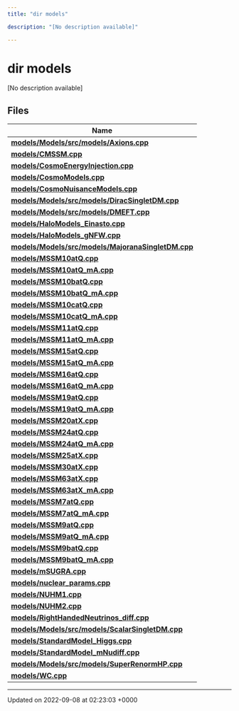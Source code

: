 ```yaml
---
title: "dir models"

description: "[No description available]"

---
```


# dir models

[No description available]

## Files

| Name           |
| -------------- |
| **[models/Models/src/models/Axions.cpp](/documentation/code/files/models_2src_2models_2axions_8cpp/#file-models-models-src-models-axions-cpp)**  |
| **[models/CMSSM.cpp](/documentation/code/files/cmssm_8cpp/#file-models-cmssm-cpp)**  |
| **[models/CosmoEnergyInjection.cpp](/documentation/code/files/cosmoenergyinjection_8cpp/#file-models-cosmoenergyinjection-cpp)**  |
| **[models/CosmoModels.cpp](/documentation/code/files/cosmomodels_8cpp/#file-models-cosmomodels-cpp)**  |
| **[models/CosmoNuisanceModels.cpp](/documentation/code/files/cosmonuisancemodels_8cpp/#file-models-cosmonuisancemodels-cpp)**  |
| **[models/Models/src/models/DiracSingletDM.cpp](/documentation/code/files/models_2src_2models_2diracsingletdm_8cpp/#file-models-models-src-models-diracsingletdm-cpp)**  |
| **[models/Models/src/models/DMEFT.cpp](/documentation/code/files/models_2src_2models_2dmeft_8cpp/#file-models-models-src-models-dmeft-cpp)**  |
| **[models/HaloModels_Einasto.cpp](/documentation/code/files/halomodels__einasto_8cpp/#file-models-halomodels-einasto-cpp)**  |
| **[models/HaloModels_gNFW.cpp](/documentation/code/files/halomodels__gnfw_8cpp/#file-models-halomodels-gnfw-cpp)**  |
| **[models/Models/src/models/MajoranaSingletDM.cpp](/documentation/code/files/models_2src_2models_2majoranasingletdm_8cpp/#file-models-models-src-models-majoranasingletdm-cpp)**  |
| **[models/MSSM10atQ.cpp](/documentation/code/files/mssm10atq_8cpp/#file-models-mssm10atq-cpp)**  |
| **[models/MSSM10atQ_mA.cpp](/documentation/code/files/mssm10atq__ma_8cpp/#file-models-mssm10atq-ma-cpp)**  |
| **[models/MSSM10batQ.cpp](/documentation/code/files/mssm10batq_8cpp/#file-models-mssm10batq-cpp)**  |
| **[models/MSSM10batQ_mA.cpp](/documentation/code/files/mssm10batq__ma_8cpp/#file-models-mssm10batq-ma-cpp)**  |
| **[models/MSSM10catQ.cpp](/documentation/code/files/mssm10catq_8cpp/#file-models-mssm10catq-cpp)**  |
| **[models/MSSM10catQ_mA.cpp](/documentation/code/files/mssm10catq__ma_8cpp/#file-models-mssm10catq-ma-cpp)**  |
| **[models/MSSM11atQ.cpp](/documentation/code/files/mssm11atq_8cpp/#file-models-mssm11atq-cpp)**  |
| **[models/MSSM11atQ_mA.cpp](/documentation/code/files/mssm11atq__ma_8cpp/#file-models-mssm11atq-ma-cpp)**  |
| **[models/MSSM15atQ.cpp](/documentation/code/files/mssm15atq_8cpp/#file-models-mssm15atq-cpp)**  |
| **[models/MSSM15atQ_mA.cpp](/documentation/code/files/mssm15atq__ma_8cpp/#file-models-mssm15atq-ma-cpp)**  |
| **[models/MSSM16atQ.cpp](/documentation/code/files/mssm16atq_8cpp/#file-models-mssm16atq-cpp)**  |
| **[models/MSSM16atQ_mA.cpp](/documentation/code/files/mssm16atq__ma_8cpp/#file-models-mssm16atq-ma-cpp)**  |
| **[models/MSSM19atQ.cpp](/documentation/code/files/mssm19atq_8cpp/#file-models-mssm19atq-cpp)**  |
| **[models/MSSM19atQ_mA.cpp](/documentation/code/files/mssm19atq__ma_8cpp/#file-models-mssm19atq-ma-cpp)**  |
| **[models/MSSM20atX.cpp](/documentation/code/files/mssm20atx_8cpp/#file-models-mssm20atx-cpp)**  |
| **[models/MSSM24atQ.cpp](/documentation/code/files/mssm24atq_8cpp/#file-models-mssm24atq-cpp)**  |
| **[models/MSSM24atQ_mA.cpp](/documentation/code/files/mssm24atq__ma_8cpp/#file-models-mssm24atq-ma-cpp)**  |
| **[models/MSSM25atX.cpp](/documentation/code/files/mssm25atx_8cpp/#file-models-mssm25atx-cpp)**  |
| **[models/MSSM30atX.cpp](/documentation/code/files/mssm30atx_8cpp/#file-models-mssm30atx-cpp)**  |
| **[models/MSSM63atX.cpp](/documentation/code/files/mssm63atx_8cpp/#file-models-mssm63atx-cpp)**  |
| **[models/MSSM63atX_mA.cpp](/documentation/code/files/mssm63atx__ma_8cpp/#file-models-mssm63atx-ma-cpp)**  |
| **[models/MSSM7atQ.cpp](/documentation/code/files/mssm7atq_8cpp/#file-models-mssm7atq-cpp)**  |
| **[models/MSSM7atQ_mA.cpp](/documentation/code/files/mssm7atq__ma_8cpp/#file-models-mssm7atq-ma-cpp)**  |
| **[models/MSSM9atQ.cpp](/documentation/code/files/mssm9atq_8cpp/#file-models-mssm9atq-cpp)**  |
| **[models/MSSM9atQ_mA.cpp](/documentation/code/files/mssm9atq__ma_8cpp/#file-models-mssm9atq-ma-cpp)**  |
| **[models/MSSM9batQ.cpp](/documentation/code/files/mssm9batq_8cpp/#file-models-mssm9batq-cpp)**  |
| **[models/MSSM9batQ_mA.cpp](/documentation/code/files/mssm9batq__ma_8cpp/#file-models-mssm9batq-ma-cpp)**  |
| **[models/mSUGRA.cpp](/documentation/code/files/msugra_8cpp/#file-models-msugra-cpp)**  |
| **[models/nuclear_params.cpp](/documentation/code/files/nuclear__params_8cpp/#file-models-nuclear-params-cpp)**  |
| **[models/NUHM1.cpp](/documentation/code/files/nuhm1_8cpp/#file-models-nuhm1-cpp)**  |
| **[models/NUHM2.cpp](/documentation/code/files/nuhm2_8cpp/#file-models-nuhm2-cpp)**  |
| **[models/RightHandedNeutrinos_diff.cpp](/documentation/code/files/righthandedneutrinos__diff_8cpp/#file-models-righthandedneutrinos-diff-cpp)**  |
| **[models/Models/src/models/ScalarSingletDM.cpp](/documentation/code/files/models_2src_2models_2scalarsingletdm_8cpp/#file-models-models-src-models-scalarsingletdm-cpp)**  |
| **[models/StandardModel_Higgs.cpp](/documentation/code/files/standardmodel__higgs_8cpp/#file-models-standardmodel-higgs-cpp)**  |
| **[models/StandardModel_mNudiff.cpp](/documentation/code/files/standardmodel__mnudiff_8cpp/#file-models-standardmodel-mnudiff-cpp)**  |
| **[models/Models/src/models/SuperRenormHP.cpp](/documentation/code/files/models_2src_2models_2superrenormhp_8cpp/#file-models-models-src-models-superrenormhp-cpp)**  |
| **[models/WC.cpp](/documentation/code/files/wc_8cpp/#file-models-wc-cpp)**  |






-------------------------------

Updated on 2022-09-08 at 02:23:03 +0000
